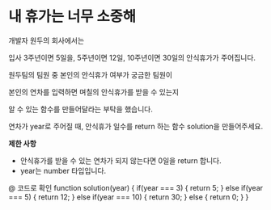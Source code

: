 # 내 휴가는 너무 소중해

개발자 원두의 회사에서는

입사 3주년이면 5일을, 5주년이면 12일, 10주년이면 30일의 안식휴가가 주어집니다.

원두팀의 팀원 중 본인의 안식휴가 여부가 궁금한 팀원이 

본인의 연차를 입력하면 며칠의 안식휴가를 받을 수 있는지 

알 수 있는 함수를 만들어달라는 부탁을 했습니다.

연차가 year로 주어질 때, 안식휴가 일수를 return 하는 함수 solution을 만들어주세요.

**제한 사항**

- 안식휴가를 받을 수 있는 연차가 되지 않는다면 0일을 return 합니다.
- year는 number 타입입니다.

@ 코드로 확인
function solution(year) {
    if(year === 3) {
        return 5;
    } else if(year === 5) {
        return 12;
    } else if(year === 10) {
        return 30;
    } else {
        return 0;
    }
}